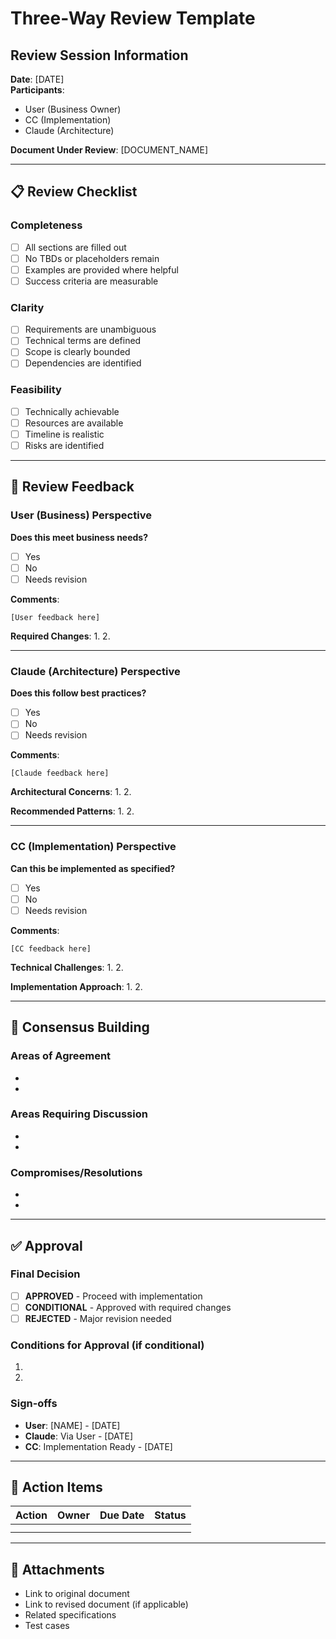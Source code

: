 # Three-Way Review Template

## Review Session Information

**Date**: [DATE]  
**Participants**: 
- User (Business Owner)
- CC (Implementation) 
- Claude (Architecture)

**Document Under Review**: [DOCUMENT_NAME]

---

## 📋 Review Checklist

### Completeness
- [ ] All sections are filled out
- [ ] No TBDs or placeholders remain
- [ ] Examples are provided where helpful
- [ ] Success criteria are measurable

### Clarity
- [ ] Requirements are unambiguous
- [ ] Technical terms are defined
- [ ] Scope is clearly bounded
- [ ] Dependencies are identified

### Feasibility
- [ ] Technically achievable
- [ ] Resources are available
- [ ] Timeline is realistic
- [ ] Risks are identified

---

## 🎯 Review Feedback

### User (Business) Perspective
**Does this meet business needs?**
- [ ] Yes
- [ ] No
- [ ] Needs revision

**Comments**:
```
[User feedback here]
```

**Required Changes**:
1. 
2. 

---

### Claude (Architecture) Perspective
**Does this follow best practices?**
- [ ] Yes
- [ ] No
- [ ] Needs revision

**Comments**:
```
[Claude feedback here]
```

**Architectural Concerns**:
1. 
2. 

**Recommended Patterns**:
1. 
2. 

---

### CC (Implementation) Perspective
**Can this be implemented as specified?**
- [ ] Yes
- [ ] No
- [ ] Needs revision

**Comments**:
```
[CC feedback here]
```

**Technical Challenges**:
1. 
2. 

**Implementation Approach**:
1. 
2. 

---

## 🔄 Consensus Building

### Areas of Agreement
- 
- 

### Areas Requiring Discussion
- 
- 

### Compromises/Resolutions
- 
- 

---

## ✅ Approval

### Final Decision
- [ ] **APPROVED** - Proceed with implementation
- [ ] **CONDITIONAL** - Approved with required changes
- [ ] **REJECTED** - Major revision needed

### Conditions for Approval (if conditional)
1. 
2. 

### Sign-offs
- **User**: [NAME] - [DATE]
- **Claude**: Via User - [DATE]
- **CC**: Implementation Ready - [DATE]

---

## 📝 Action Items

| Action | Owner | Due Date | Status |
|--------|-------|----------|--------|
| | | | |
| | | | |

---

## 📎 Attachments
- Link to original document
- Link to revised document (if applicable)
- Related specifications
- Test cases